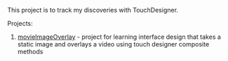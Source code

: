 This project is to track my discoveries with TouchDesigner.

Projects:
1. [movieImageOverlay](movieImageOverlay/README.md) - project for learning interface design that takes a static image and overlays a video using touch designer composite methods